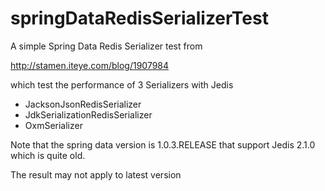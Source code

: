# springDataRedisSerializerTest
A simple Spring Data Redis Serializer test from

http://stamen.iteye.com/blog/1907984

which test the performance of 3 Serializers with Jedis

* JacksonJsonRedisSerializer
* JdkSerializationRedisSerializer
* OxmSerializer

Note that the spring data version is 1.0.3.RELEASE that support Jedis 2.1.0 which is quite old.

The result may not apply to latest version
